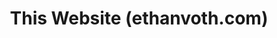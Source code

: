 ---
title: This Website (ethanvoth.com)
summary: "Portfolio and blog site created with Hugo SSG, Tailwind CSS, and good old JavaScript"
---